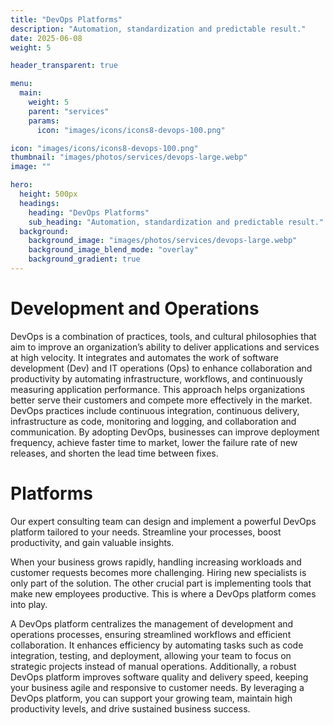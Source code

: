 ```yaml
---
title: "DevOps Platforms"
description: "Automation, standardization and predictable result."
date: 2025-06-08
weight: 5

header_transparent: true

menu:
  main:
    weight: 5
    parent: "services"
    params:
      icon: "images/icons/icons8-devops-100.png"

icon: "images/icons/icons8-devops-100.png"
thumbnail: "images/photos/services/devops-large.webp"
image: ""

hero:
  height: 500px
  headings:
    heading: "DevOps Platforms"
    sub_heading: "Automation, standardization and predictable result."
  background:
    background_image: "images/photos/services/devops-large.webp"
    background_image_blend_mode: "overlay"
    background_gradient: true
---
```


# Development and Operations
DevOps is a combination of practices, tools, and cultural philosophies that aim to improve an organization’s ability to deliver applications and services at high velocity. It integrates and automates the work of software development (Dev) and IT operations (Ops) to enhance collaboration and productivity by automating infrastructure, workflows, and continuously measuring application performance. This approach helps organizations better serve their customers and compete more effectively in the market. DevOps practices include continuous integration, continuous delivery, infrastructure as code, monitoring and logging, and collaboration and communication. By adopting DevOps, businesses can improve deployment frequency, achieve faster time to market, lower the failure rate of new releases, and shorten the lead time between fixes.

# Platforms
Our expert consulting team can design and implement a powerful DevOps platform tailored to your needs. Streamline your processes, boost productivity, and gain valuable insights.

When your business grows rapidly, handling increasing workloads and customer requests becomes more challenging. Hiring new specialists is only part of the solution. The other crucial part is implementing tools that make new employees productive. This is where a DevOps platform comes into play.

A DevOps platform centralizes the management of development and operations processes, ensuring streamlined workflows and efficient collaboration. It enhances efficiency by automating tasks such as code integration, testing, and deployment, allowing your team to focus on strategic projects instead of manual operations. Additionally, a robust DevOps platform improves software quality and delivery speed, keeping your business agile and responsive to customer needs. By leveraging a DevOps platform, you can support your growing team, maintain high productivity levels, and drive sustained business success.

